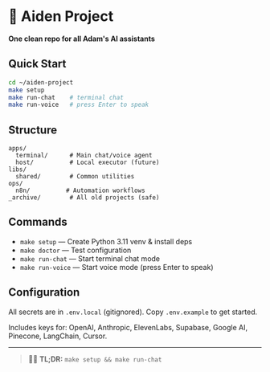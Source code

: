 # 🤖 Aiden Project

**One clean repo for all Adam's AI assistants**

## Quick Start

```bash
cd ~/aiden-project
make setup
make run-chat    # terminal chat
make run-voice   # press Enter to speak
```

## Structure

```
apps/
  terminal/      # Main chat/voice agent
  host/          # Local executor (future)
libs/
  shared/        # Common utilities
ops/
  n8n/          # Automation workflows
_archive/        # All old projects (safe)
```

## Commands

- `make setup` — Create Python 3.11 venv & install deps
- `make doctor` — Test configuration
- `make run-chat` — Start terminal chat mode
- `make run-voice` — Start voice mode (press Enter to speak)

## Configuration

All secrets are in `.env.local` (gitignored). Copy `.env.example` to get started.

Includes keys for: OpenAI, Anthropic, ElevenLabs, Supabase, Google AI, Pinecone, LangChain, Cursor.

---

> 🏃‍♂️ **TL;DR:** `make setup && make run-chat`